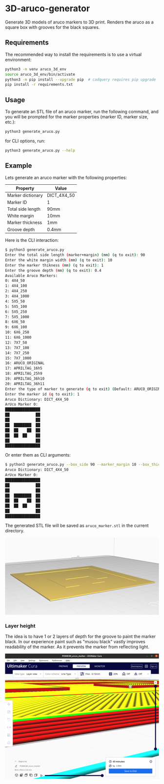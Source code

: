 # 3D-aruco-generator

Generate 3D models of aruco markers to 3D print. Renders the aruco as
a square box with grooves for the black squares.

## Requirements

The recommended way to install the requirements is to use a virtual environment:

```bash
python3 -m venv aruco_3d_env
source aruco_3d_env/bin/activate
python3 -m pip install --upgrade pip  # cadquery requires pip upgrade
pip install -r requirements.txt
```

## Usage

To generate an STL file of an aruco marker, run the following command,
and you will be prompted for the marker properties (marker ID, marker size, etc.):

```bash
python3 generate_aruco.py
```

for CLI options, run:

```bash
python3 generate_aruco.py --help
```

## Example

Lets generate an aruco marker with the following properties:

<!-- table -->

| Property | Value |
| -------- | ----- |
| Marker dictionary | DICT_4X4_50 |
| Marker ID | 1 |
| Total side length | 90mm |
| White margin | 10mm |
| Marker thickness | 1mm |
| Groove depth | 0.4mm |

Here is the CLI interaction:

```bash
$ python3 generate_aruco.py
Enter the total side length (marker+margin) (mm) (q to exit): 90
Enter the white margin width (mm) (q to exit): 10
Enter the marker thikness (mm) (q to exit): 1
Enter the groove depth (mm) (q to exit): 0.4
Available Aruco Markers:
0: 4X4_50
1: 4X4_100
2: 4X4_250
3: 4X4_1000
4: 5X5_50
5: 5X5_100
6: 5X5_250
7: 5X5_1000
8: 6X6_50
9: 6X6_100
10: 6X6_250
11: 6X6_1000
12: 7X7_50
13: 7X7_100
14: 7X7_250
15: 7X7_1000
16: ARUCO_ORIGINAL
17: APRILTAG_16h5
18: APRILTAG_25h9
19: APRILTAG_36h10
20: APRILTAG_36h11
Enter the type of marker to generate (q to exit) (Default: ARUCO_ORIGINAL): 0
Enter the marker id (q to exit): 1
Aruco Dictionary: DICT_4X4_50
ArUco Marker 0:
████████████████
██            ██
██            ██
██  ████████  ██
██  ██    ██  ██
██  ██  ██    ██
██            ██
████████████████
```

Or enter them as CLI arguments:

```bash
$ python3 generate_aruco.py --box_side 90 --marker_margin 10 --box_thickness 1 --marker_groove_depth 0.4 --aruco_dictionary DICT_4X4_50 --marker_id 1
Aruco Dictionary: DICT_4X4_50
ArUco Marker 0:
████████████████
██            ██
██            ██
██  ████████  ██
██  ██    ██  ██
██  ██  ██    ██
██            ██
████████████████
```

The generated STL file will be saved as `aruco_marker.stl` in the current directory.

![aruco_marker](images/aruco_cura_example.png)

### Layer height

The idea is to have 1 or 2 layers of depth for the groove to paint the marker black.
In our experience paint such as "musou black" vastly improves readability of the marker.
As it prevents the marker from reflecting light.

![aruco_slices](images/aruco_slices.png)
